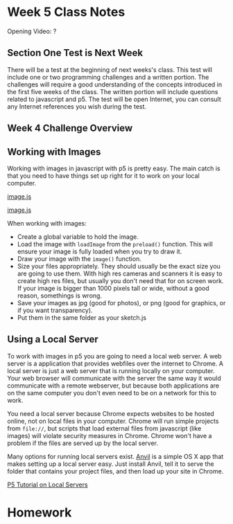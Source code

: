 # Week 5 Class Notes

Opening Video: ?

## Section One Test is Next Week

There will be a test at the beginning of next weeks's class. This test will include one or two programming challenges and a written portion. The challenges will require a good understanding of the concepts introduced in the first five weeks of the class. The written portion will include questions related to javascript and p5. The test will be open Internet, you can consult any Internet references you wish during the test.

## Week 4 Challenge Overview

<!-- ## Code Comments and Style -->


## Working with Images

Working with images in javascript with p5 is pretty easy. The main catch is that you need to have things set up right for it to work on your local computer.

<a href="./image.js" class="p5_example show-lab show-lab-link hidden">image.js</a>

<a href="./image2.js" class="p5_example show-lab show-lab-link hidden">image.js</a>

When working with images:

- Create a global variable to hold the image.
- Load the image with `loadImage` from the `preload()` function. This will ensure your image is fully loaded when you try to draw it.
- Draw your image with the `image()` function.
- Size your files appropriately. They should usually be the exact size you are going to use them. With high res cameras and scanners it is easy to create high res files, but usually you don't need that for on screen work. If your image is bigger than 1000 pixels tall or wide, without a good reason, somethings is wrong.
- Save your images as jpg (good for photos), or png (good for graphics, or if you want transparency).
- Put them in the same folder as your sketch.js



## Using a Local Server

To work with images in p5 you are going to need a local web server. A web server is a application that provides webfiles over the internet to Chrome. A local server is just a web server that is running locally on your computer. Your web browser will communicate with the server the same way it would communicate with a remote webserver, but because both applications are on the same computer you don't even need to be on a network for this to work.

You need a local server because Chrome expects websites to be hosted online, not on local files in your computer. Chrome will run simple projects from `file://`, but scripts that load external files from javascript (like images) will violate security measures in Chrome. Chrome won't have a problem if the files are served up by the local server.

Many options for running local servers exist. [Anvil](http://anvilformac.com/) is a simple OS X app that makes setting up a local server easy. Just install Anvil, tell it to serve the folder that contains your project files, and then load up your site in Chrome.

[P5 Tutorial on Local Servers](https://github.com/processing/p5.js/wiki/Local-server)



# Homework



```


```
